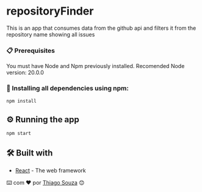 # repositoryFinder
This is an app that consumes data from the github api and filters it from the repository name showing all issues

### 📋 Prerequisites

You must have Node and Npm previously installed.
Recomended Node version: 20.0.0

### 🔧 Installing all dependencies using npm:

```
npm install 
```
## ⚙️ Running the app

```
npm start
```

## 🛠️ Built with 

* [React](https://react.dev/) - The web framework


⌨️ com ❤️ por [Thiago Souza](https://github.com/Thiago88Code) 😊
